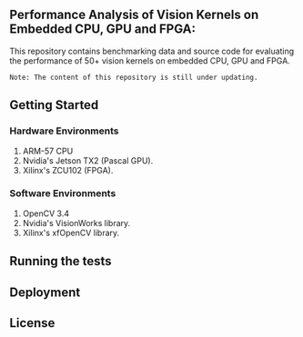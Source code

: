 ## Performance Analysis of Vision Kernels on Embedded CPU, GPU and FPGA:
This repository contains benchmarking data and source code for evaluating the performance of 50+ vision kernels on embedded CPU, GPU and FPGA.
 
```
Note: The content of this repository is still under updating.
```

## Getting Started


### Hardware Environments
1. ARM-57 CPU
2. Nvidia's Jetson TX2 (Pascal GPU).
3. Xilinx's ZCU102 (FPGA).

### Software Environments
1. OpenCV 3.4
2. Nvidia's VisionWorks library.
3. Xilinx's xfOpenCV library.

## Running the tests
 
## Deployment
 


## License
